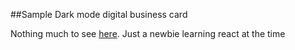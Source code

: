 ##Sample Dark mode digital business card

Nothing much to see [here](https://ebube-anyanwu.netlify.app/). Just a newbie learning react at the time